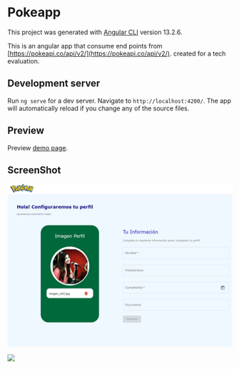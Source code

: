 # Pokeapp

This project was generated with [Angular CLI](https://github.com/angular/angular-cli) version 13.2.6.

This is an angular app that consume end points from [https://pokeapi.co/api/v2/](https://pokeapi.co/api/v2/).
created for a tech evaluation.

## Development server

Run `ng serve` for a dev server. Navigate to `http://localhost:4200/`. The app will automatically reload if you change any of the source files.

## Preview

Preview [demo page](https://joserobertoarias.github.io/pokemonapp/).

## ScreenShot

![Screenshot](https://github.com/joserobertoarias/pokemonapp/blob/63e723d786024cf54f207630a0404b79a3bfe788/src/assets/Screenshot_1.jpg)


![]('')
